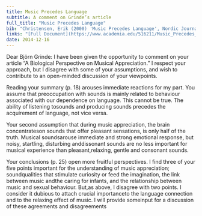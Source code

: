 ```yaml
---
title: Music Precedes Language
subtitle: A comment on Grinde’s article
full_title: "Music Precedes Language"
bib: "Christensen, Erik (2000) 'Music Precedes Language', Nordic Journal of Music Therapy,9(2), 32-35.Author’s manuscript. A comment on the article: Grinde, Bjørn (2000) 'A Biological Perspective on Musical Appreciation’, Nordic Journal of Music Therapy, 9(2), 18-27."
links: "[Full Document](https://www.academia.edu/516211/Music_Precedes_Language)"
date: 2014-12-16
---
```



Dear Björn Grinde: I have been given the opportunity to comment on your article “A Biological Perspective on Musical Appreciation.” I respect your approach, but I disagree with some of your assumptions, and wish to contribute to an open-minded discussion of your viewpoints. 

Reading your summary (p. 18) arouses immediate reactions for my part. You assume that preoccupation with sounds is mainly related to behaviour associated with our dependence on language. This cannot be true. The ability of listening tosounds and producing sounds precedes the acquirement of language, not vice versa.

Your second assumption that during music appreciation, the brain concentrateson sounds that offer pleasant sensations, is only half of the truth. Musical soundsarouse immediate and strong emotional response, but noisy, startling, disturbing anddissonant sounds are no less important for musical experience than pleasant,relaxing, gentle and consonant sounds.

Your conclusions (p. 25) open more fruitful perspectives. I find three of your five points important for the understanding of music appreciation; soundqualities that stimulate curiosity or feed the imagination, the link between music andthe caring for infants, and the relationship between music and sexual behaviour. But,as above, I disagree with two points. I consider it dubious to attach crucial importanceto the language connection and to the relaxing effect of music. I will provide someinput for a discussion of these agreements and disagreements